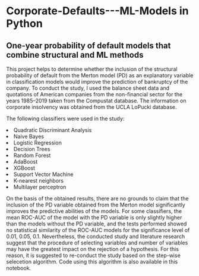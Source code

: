 # Corporate-Defaults---ML-Models in Python
## One-year probability of default models that combine structural and ML methods

This project helps to determine whether the inclusion of the structural probability of default from the Merton model (PD) as an explanatory variable in classification models would improve the prediction of bankruptcy of the company. 
To conduct the study, I used the balance sheet data and quotations of American companies from the non-financial sector for the years 1985–2019 taken from the Compustat database. 
The information on corporate insolvency was obtained from the UCLA LoPucki database. 

The following classifiers were used in the study:
<li> Quadratic Discriminant Analysis
<li> Naive Bayes
<li> Logistic Regression
<li> Decision Trees
<li> Random Forest
<li> AdaBoost
<li> XGBoost
<li> Support Vector Machine
<li> K-nearest neighbors
<li> Multilayer perceptron

On the basis of the obtained results, there are no grounds to claim that the inclusion of the PD variable obtained from the Merton model significantly improves the predictive abilities of the models. 
For some classifiers, the mean ROC-AUC of the model with the PD variable is only slightly higher than the models without the PD variable, and the tests performed showed no statistical similarity of the ROC-AUC models for the significance level of 0.01, 0.05, 0.1. 
Nevertheless, the conducted study and literature research suggest that the procedure of selecting variables and number of variables may have the greatest impact on the rejection of a hypothesis. 
For this reason, it is suggested to re-conduct the study based on the step-wise selecetion algorithm. Code using this algorithm is also available in this notebook.
